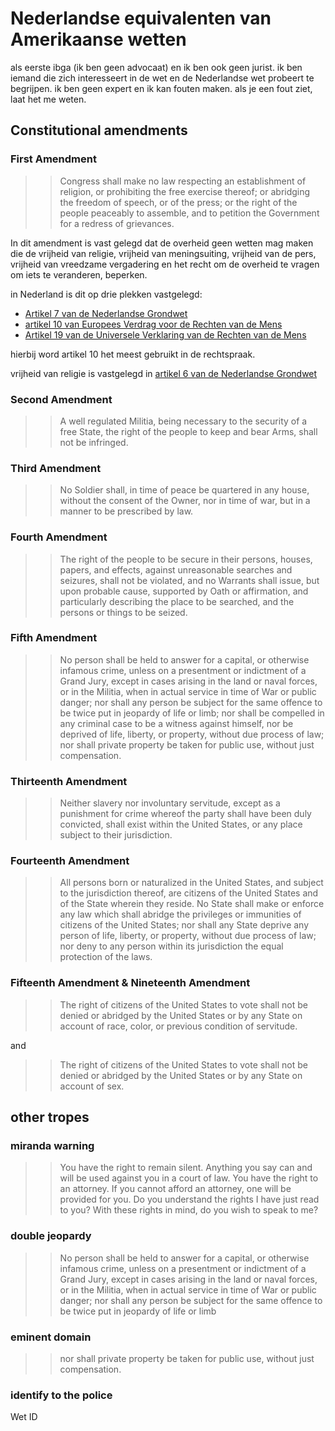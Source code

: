# Nederlandse equivalenten van Amerikaanse wetten

als eerste ibga (ik ben geen advocaat) en ik ben ook geen jurist. ik ben iemand die zich interesseert in de wet en de Nederlandse wet probeert te begrijpen. ik ben geen expert en ik kan fouten maken. als je een fout ziet, laat het me weten.

## Constitutional amendments

### First Amendment

>> Congress shall make no law respecting an establishment of religion, or prohibiting the free exercise thereof; or abridging the freedom of speech, or of the press; or the right of the people peaceably to assemble, and to petition the Government for a redress of grievances.

In dit amendment is vast gelegd dat de overheid geen wetten mag maken die de vrijheid van religie, vrijheid van meningsuiting, vrijheid van de pers, vrijheid van vreedzame vergadering en het recht om de overheid te vragen om iets te veranderen, beperken.

in Nederland is dit op drie plekken vastgelegd:

* [Artikel 7 van de Nederlandse Grondwet](https://wetten.overheid.nl/jci1.3:c:BWBR0001840&hoofdstuk=1&artikel=7&z=2023-02-22&g=2023-02-22)
* [artikel 10 van Europees Verdrag voor de Rechten van de Mens](https://wetten.overheid.nl/BWBV0001000/2021-08-01#:~:text=Article%2010.%20%2D%20Freedom%20of%20expression)
* [Artikel 19 van de Universele Verklaring van de Rechten van de Mens](https://www.un.org/en/about-us/universal-declaration-of-human-rights#:~:text=worship%20and%20observance.-,Article%2019,-Everyone%20has%20the)

hierbij word artikel 10 het meest gebruikt in de rechtspraak.

vrijheid van religie is vastgelegd in [artikel 6 van de Nederlandse Grondwet](https://wetten.overheid.nl/BWBR0001840/2023-02-22/#Hoofdstuk1_Artikel6)

### Second Amendment

>> A well regulated Militia, being necessary to the security of a free State, the right of the people to keep and bear Arms, shall not be infringed.

### Third Amendment

>> No Soldier shall, in time of peace be quartered in any house, without the consent of the Owner, nor in time of war, but in a manner to be prescribed by law.

### Fourth Amendment

>> The right of the people to be secure in their persons, houses, papers, and effects, against unreasonable searches and seizures, shall not be violated, and no Warrants shall issue, but upon probable cause, supported by Oath or affirmation, and particularly describing the place to be searched, and the persons or things to be seized.

### Fifth Amendment

>> No person shall be held to answer for a capital, or otherwise infamous crime, unless on a presentment or indictment of a Grand Jury, except in cases arising in the land or naval forces, or in the Militia, when in actual service in time of War or public danger; nor shall any person be subject for the same offence to be twice put in jeopardy of life or limb; nor shall be compelled in any criminal case to be a witness against himself, nor be deprived of life, liberty, or property, without due process of law; nor shall private property be taken for public use, without just compensation.

### Thirteenth Amendment

>> Neither slavery nor involuntary servitude, except as a punishment for crime whereof the party shall have been duly convicted, shall exist within the United States, or any place subject to their jurisdiction.

### Fourteenth Amendment

>> All persons born or naturalized in the United States, and subject to the jurisdiction thereof, are citizens of the United States and of the State wherein they reside. No State shall make or enforce any law which shall abridge the privileges or immunities of citizens of the United States; nor shall any State deprive any person of life, liberty, or property, without due process of law; nor deny to any person within its jurisdiction the equal protection of the laws.

### Fifteenth Amendment & Nineteenth Amendment

>> The right of citizens of the United States to vote shall not be denied or abridged by the United States or by any State on account of race, color, or previous condition of servitude.

and

>> The right of citizens of the United States to vote shall not be denied or abridged by the United States or by any State on account of sex.

## other tropes

### miranda warning

>> You have the right to remain silent. Anything you say can and will be used against you in a court of law. You have the right to an attorney. If you cannot afford an attorney, one will be provided for you. Do you understand the rights I have just read to you? With these rights in mind, do you wish to speak to me?

### double jeopardy

>> No person shall be held to answer for a capital, or otherwise infamous crime, unless on a presentment or indictment of a Grand Jury, except in cases arising in the land or naval forces, or in the Militia, when in actual service in time of War or public danger; nor shall any person be subject for the same offence to be twice put in jeopardy of life or limb

### eminent domain

>> nor shall private property be taken for public use, without just compensation.

### identify to the police

Wet ID
